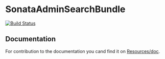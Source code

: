 # SonataAdminSearchBundle

[![Build Status][0]][1]


## Documentation

For contribution to the documentation you cand find it on [Resources/doc](https://github.com/sonata-project/SonataAdminSearchBundle/tree/master/Resources/doc).

[0]:https://travis-ci.org/sonata-project/SonataAdminSearchBundle.svg?branch=master
[1]:https://travis-ci.org/sonata-project/SonataAdminSearchBundle

